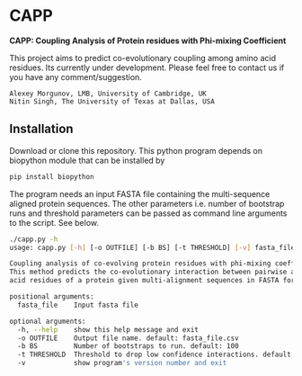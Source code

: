 # CAPP
**CAPP: Coupling Analysis of Protein residues with Phi-mixing Coefficient**

This project aims to predict co-evolutionary coupling among amino acid residues. Its currently under development. 
Please feel free to contact us if you have any comment/suggestion.

```
Alexey Morgunov, LMB, University of Cambridge, UK
Nitin Singh, The University of Texas at Dallas, USA
```

## Installation
Download or clone this repository. This python program depends on biopython module that can be installed by
```bash
pip install biopython
```

The program needs an input FASTA file containing the multi-sequence aligned protein sequences. The other parameters i.e. number of bootstrap runs and threshold parameters can be passed as command line arguments to the script. See below.

```bash
./capp.py -h
usage: capp.py [-h] [-o OUTFILE] [-b BS] [-t THRESHOLD] [-v] fasta_file

Coupling analysis of co-evolving protein residues with phi-mixing coefficient.
This method predicts the co-evolutionary interaction between pairwise amino
acid residues of a protein given multi-alignment sequences in FASTA format.

positional arguments:
  fasta_file    Input fasta file

optional arguments:
  -h, --help    show this help message and exit
  -o OUTFILE    Output file name. default: fasta_file.csv
  -b BS         Number of bootstraps to run. default: 100
  -t THRESHOLD  Threshold to drop low confidence interactions. default: 0
  -v            show program's version number and exit
